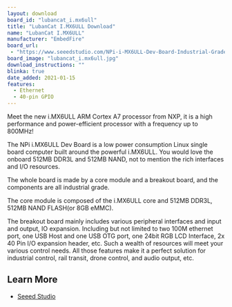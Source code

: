 ```yaml
---
layout: download
board_id: "lubancat_i.mx6ull"
title: "LubanCat I.MX6ULL Download"
name: "LubanCat I.MX6ULL"
manufacturer: "EmbedFire"
board_url:
 - "https://www.seeedstudio.com/NPi-i-MX6ULL-Dev-Board-Industrial-Grade-Linux-SBC-NAND-Version-p-4220.html"
board_image: "lubancat_i.mx6ull.jpg"
download_instructions: ""
blinka: true
date_added: 2021-01-15
features:
  - Ethernet
  - 40-pin GPIO
---
```


Meet the new i.MX6ULL ARM Cortex A7 processor from NXP, it is a high performance and power-efficient processor with a frequency up to 800MHz!

The NPi i.MX6ULL Dev Board is a low power consumption Linux single board computer built around the powerful i.MX6ULL. You would love the onboard 512MB DDR3L and 512MB NAND, not to mention the rich interfaces and I/O resources.

The whole board is made by a core module and a breakout board, and the components are all industrial grade.

The core module is composed of the i.MX6ULL core and 512MB DDR3L, 512MB NAND FLASH(or 8GB eMMC).

The breakout board mainly includes various peripheral interfaces and input and output, IO expansion. Including but not limited to two 100M ethernet port, one USB Host and one USB OTG port, one 24bit RGB LCD Interface, 2x 40 Pin I/O expansion header, etc. Such a wealth of resources will meet your various control needs. All those features make it a perfect solution for industrial control, rail transit, drone control, and audio output, etc.

 ## Learn More
* [Seeed Studio](https://www.seeedstudio.com/NPi-i-MX6ULL-Dev-Board-Industrial-Grade-Linux-SBC-NAND-Version-p-4220.html)
